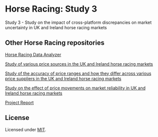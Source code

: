 # Horse Racing: Study 3
Study 3 - Study on the impact of cross-platform discrepancies on market uncertainty in UK and Ireland horse racing markets

## Other Horse Racing repositories

[Horse Racing Data Analyzer](https://github.com/adamcorren/horse_racing_data_analyzer)

[Study of various price sources in the UK and Ireland horse racing markets](https://github.com/adamcorren/horse_racing_study_1)

[Study of the accuracy of price ranges and how they differ across various price suppliers in the UK and Ireland horse racing markets](https://github.com/adamcorren/horse_racing_study_2)

[Study on the effect of price movements on market reliability in UK and Ireland horse racing markets](https://github.com/adamcorren/horse_racing_study_4)

[Project Report](https://github.com/adamcorren/horse_racing_project_report)

## License

Licensed under [MIT]((https://opensource.org/license/mit/)).
